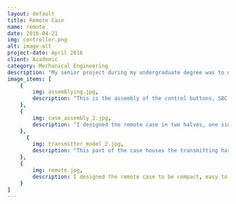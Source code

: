 ```yaml
---
layout: default
title: Remote Case
name: remote
date: 2016-04-21
img: controller.png
alt: image-alt
project-date: April 2016
client: Academic
category: Mechanical Engineering
description: "My senior project during my undergraduate degree was to design and fabricate a portable bowling kit, where the pins are reset via remote control. One of my tasks was to create the remote. I used two SBCs and a transmitter/receiver kit to send and receive communication from the buttons on the controller to the motor attached to the bowling pins using PWM. To find out more, click <a href=\"https://mechecapstone.blogs.unr.edu/previous-projects/2016-teams-2/team-6/\">here</a>"
image_items: [
    {
        img: assemblying.jpg,
        description: "This is the assembly of the control buttons, SBC, transmitter, and antenna."
    },
    {
        img: case_assembly_2.jpg,
        description: "I designed the remote case in two halves, one side housing the batteries, and the rest of the transmitting hardware in the other half." 
    },
      {
        img: transmitter_model_2.jpg,
        description: "This part of the case houses the transmitting hardware, remote control buttons, and the power switch."
    },
    {
        img: remote.jpg,
        description: I designed the remote case to be compact, easy to open, and inexpensive when it was 3D printed. The controller has four buttons, as well as a power switch. The case is screwed together at four corners to allow the user to be able to repeatedly open and close it.
    }
]
---
```


